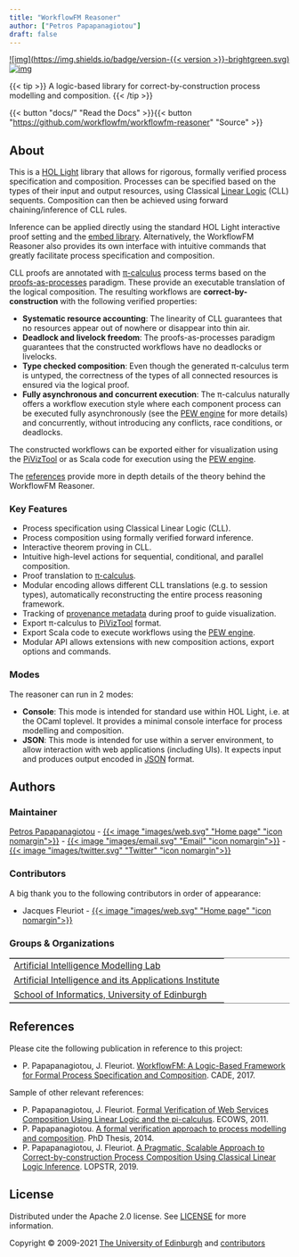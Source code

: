 ```yaml
---
title: "WorkflowFM Reasoner"
author: ["Petros Papapanagiotou"]
draft: false
---
```


[![img](https://img.shields.io/badge/version-{{< version >}}-brightgreen.svg)](https://github.com/workflowfm/workflowfm-reasoner/releases/latest) [![img](https://img.shields.io/badge/license-Apache%202.0-yellowgreen.svg)](https://opensource.org/licenses/Apache-2.0)

{{< tip >}}
A logic-based library for correct-by-construction process modelling and composition.
{{< /tip >}}

{{< button "docs/" "Read the Docs" >}}{{< button "https://github.com/workflowfm/workflowfm-reasoner" "Source" >}}

## About

This is a [HOL Light](https://github.com/jrh13/hol-light) library that allows for rigorous, formally verified process specification and composition. Processes can be specified based on the types of their input and output resources, using Classical [Linear Logic](https://en.wikipedia.org/wiki/Linear_logic) (CLL) sequents. Composition can then be achieved using forward chaining/inference of CLL rules.

Inference can be applied directly using the standard HOL Light interactive proof setting and the [embed library](https://github.com/PetrosPapapa/hol-light-embed). Alternatively, the WorkflowFM Reasoner also provides its own interface with intuitive commands that greatly facilitate process specification and composition.

CLL proofs are annotated with [&pi;-calculus](https://en.wikipedia.org/wiki/%CE%A0-calculus) process terms based on the [proofs-as-processes](https://www.sciencedirect.com/science/article/pii/0304397594001030) paradigm. These provide an executable translation of the logical composition. The resulting workflows are **correct-by-construction** with the following verified properties:

-   **Systematic resource accounting**: The linearity of CLL guarantees that no resources appear out of nowhere or disappear into thin air.
-   **Deadlock and livelock freedom**: The proofs-as-processes paradigm guarantees that the constructed workflows have no deadlocks or livelocks.
-   **Type checked composition**: Even though the generated &pi;-calculus term is untyped, the correctness of the types of all connected resources is ensured via the logical proof.
-   **Fully asynchronous and concurrent execution**: The &pi;-calculus naturally offers a workflow execution style where each component process can be executed fully asynchronously (see the [PEW engine](http://docs.workflowfm.com/pew) for more details) and concurrently, without introducing any conflicts, race conditions, or deadlocks.

The constructed workflows can be exported either for visualization using the [PiVizTool](http://frapu.de/bpm/piviztool.html) or as Scala code for execution using the [PEW engine](http://docs.workflowfm.com/pew).

The [references](#references) provide more in depth details of the theory behind the WorkflowFM Reasoner.


### Key Features

-   Process specification using Classical Linear Logic (CLL).
-   Process composition using formally verified forward inference.
-   Interactive theorem proving in CLL.
-   Intuitive high-level actions for sequential, conditional, and parallel composition.
-   Proof translation to [&pi;-calculus](https://en.wikipedia.org/wiki/%CE%A0-calculus).
-   Modular encoding allows different CLL translations (e.g. to session types), automatically reconstructing the entire process reasoning framework.
-   Tracking of [provenance metadata](./docs/provenance.md) during proof to guide visualization.
-   Export &pi;-calculus to [PiVizTool](http://frapu.de/bpm/piviztool.html) format.
-   Export Scala code to execute workflows using the [PEW engine](http://docs.workflowfm.com/pew).
-   Modular API allows extensions with new composition actions, export options and commands.


### Modes

The reasoner can run in 2 modes:

-   **Console**: This mode is intended for standard use within HOL Light, i.e. at the OCaml toplevel. It provides a minimal console interface for process modelling and composition.
-   **JSON**: This mode is intended for use within a server environment, to allow interaction with web applications (including UIs). It expects input and produces output encoded in [JSON](https://en.wikipedia.org/wiki/JSON) format.


<a id="authors"></a>

## Authors


### Maintainer

[Petros Papapanagiotou](https://github.com/PetrosPapapa) - [{{< image "images/web.svg" "Home page" "icon nomargin">}}](https://homepages.inf.ed.ac.uk/ppapapan/) - [{{< image "images/email.svg" "Email" "icon nomargin">}}](mailto:petros@workflowfm.com?subject=WorkflowFM%20Reasoner) - [{{< image "images/twitter.svg" "Twitter" "icon nomargin">}}](https://twitter.com/petrospapapa)


### Contributors

A big thank you to the following contributors in order of appearance:

-   Jacques Fleuriot - [{{< image "images/web.svg" "Home page" "icon nomargin">}}](https://homepages.inf.ed.ac.uk/jdf/)


### Groups & Organizations


<table border="2" cellspacing="0" cellpadding="6" rules="groups" frame="hsides">
<tbody>
<tr>
<td class="org-left"><a href="https://aiml.inf.ed.ac.uk/">Artificial Intelligence Modelling Lab</a></td>
</tr>


<tr>
<td class="org-left"><a href="https://web.inf.ed.ac.uk/aiai">Artificial Intelligence and its Applications Institute</a></td>
</tr>


<tr>
<td class="org-left"><a href="https://www.ed.ac.uk/informatics/">School of Informatics, University of Edinburgh</a></td>
</tr>
</tbody>
</table>


<a id="references"></a>

## References

Please cite the following publication in reference to this project:

-   P. Papapanagiotou, J. Fleuriot. [WorkflowFM: A Logic-Based Framework for Formal Process Specification and Composition](https://link.springer.com/chapter/10.1007/978-3-319-63046-5%5F22). CADE, 2017.

Sample of other relevant references:

-   P. Papapanagiotou, J. Fleuriot. [Formal Verification of Web Services Composition Using Linear Logic and the pi-calculus](https://ieeexplore.ieee.org/document/6061099). ECOWS, 2011.
-   P. Papapanagiotou. [A formal verification approach to process modelling and composition](https://era.ed.ac.uk/handle/1842/17863). PhD Thesis, 2014.
-   P. Papapanagiotou, J. Fleuriot. [A Pragmatic, Scalable Approach to Correct-by-construction Process Composition Using Classical Linear Logic Inference](https://link.springer.com/chapter/10.1007/978-3-030-13838-7%5F5). LOPSTR, 2019.


## License

Distributed under the Apache 2.0 license. See [LICENSE](https://github.com/workflowfm/workflowfm-reasoner/blob/master/LICENSE) for more information.

Copyright &copy; 2009-2021 [The University of Edinburgh](https://www.ed.ac.uk/) and [contributors](#authors)
